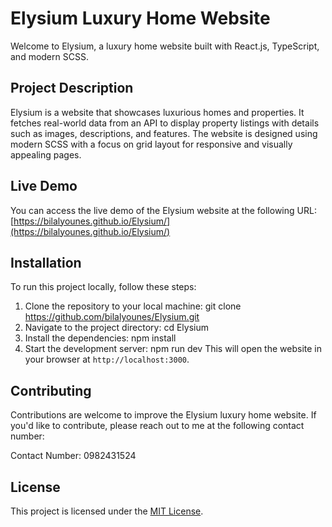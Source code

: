 # Elysium Luxury Home Website

Welcome to Elysium, a luxury home website built with React.js, TypeScript, and modern SCSS.

## Project Description
Elysium is a website that showcases luxurious homes and properties. It fetches real-world data from an API to display property listings with details such as images, descriptions, and features. The website is designed using modern SCSS with a focus on grid layout for responsive and visually appealing pages.

## Live Demo
You can access the live demo of the Elysium website at the following URL:
[https://bilalyounes.github.io/Elysium/](https://bilalyounes.github.io/Elysium/)

## Installation
To run this project locally, follow these steps:

1. Clone the repository to your local machine:
git clone https://github.com/bilalyounes/Elysium.git
2. Navigate to the project directory:
cd Elysium
3. Install the dependencies:
npm install
4. Start the development server:
npm run dev
This will open the website in your browser at `http://localhost:3000`.

## Contributing
Contributions are welcome to improve the Elysium luxury home website. If you'd like to contribute, please reach out to me at the following contact number:

Contact Number: 0982431524

## License
This project is licensed under the [MIT License](LICENSE).


